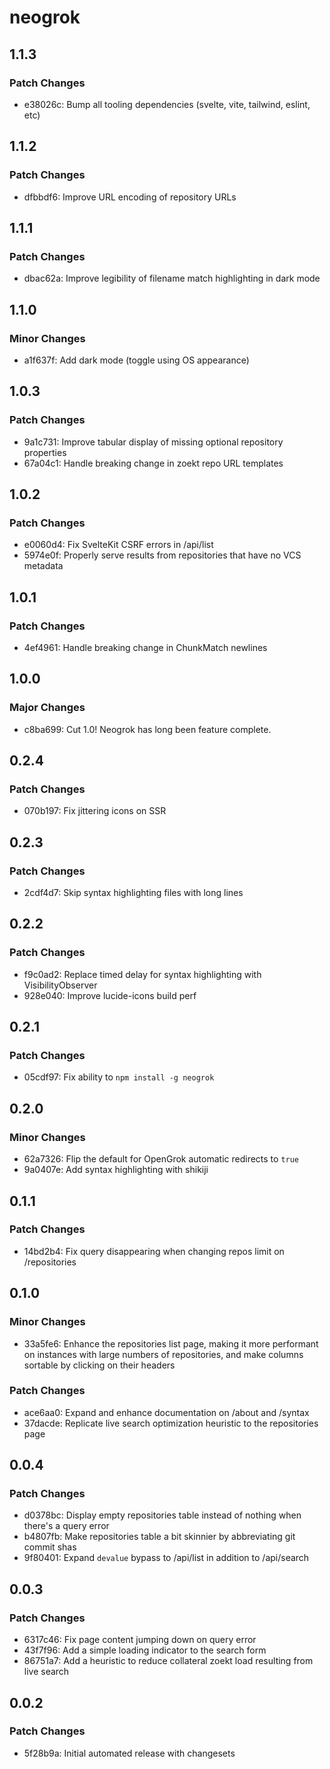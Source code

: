 # neogrok

## 1.1.3

### Patch Changes

- e38026c: Bump all tooling dependencies (svelte, vite, tailwind, eslint, etc)

## 1.1.2

### Patch Changes

- dfbbdf6: Improve URL encoding of repository URLs

## 1.1.1

### Patch Changes

- dbac62a: Improve legibility of filename match highlighting in dark mode

## 1.1.0

### Minor Changes

- a1f637f: Add dark mode (toggle using OS appearance)

## 1.0.3

### Patch Changes

- 9a1c731: Improve tabular display of missing optional repository properties
- 67a04c1: Handle breaking change in zoekt repo URL templates

## 1.0.2

### Patch Changes

- e0060d4: Fix SvelteKit CSRF errors in /api/list
- 5974e0f: Properly serve results from repositories that have no VCS metadata

## 1.0.1

### Patch Changes

- 4ef4961: Handle breaking change in ChunkMatch newlines

## 1.0.0

### Major Changes

- c8ba699: Cut 1.0! Neogrok has long been feature complete.

## 0.2.4

### Patch Changes

- 070b197: Fix jittering icons on SSR

## 0.2.3

### Patch Changes

- 2cdf4d7: Skip syntax highlighting files with long lines

## 0.2.2

### Patch Changes

- f9c0ad2: Replace timed delay for syntax highlighting with VisibilityObserver
- 928e040: Improve lucide-icons build perf

## 0.2.1

### Patch Changes

- 05cdf97: Fix ability to `npm install -g neogrok`

## 0.2.0

### Minor Changes

- 62a7326: Flip the default for OpenGrok automatic redirects to `true`
- 9a0407e: Add syntax highlighting with shikiji

## 0.1.1

### Patch Changes

- 14bd2b4: Fix query disappearing when changing repos limit on /repositories

## 0.1.0

### Minor Changes

- 33a5fe6: Enhance the repositories list page, making it more performant on instances with large numbers of repositories, and make columns sortable by clicking on their headers

### Patch Changes

- ace6aa0: Expand and enhance documentation on /about and /syntax
- 37dacde: Replicate live search optimization heuristic to the repositories page

## 0.0.4

### Patch Changes

- d0378bc: Display empty repositories table instead of nothing when there's a query error
- b4807fb: Make repositories table a bit skinnier by abbreviating git commit shas
- 9f80401: Expand `devalue` bypass to /api/list in addition to /api/search

## 0.0.3

### Patch Changes

- 6317c46: Fix page content jumping down on query error
- 43f7f96: Add a simple loading indicator to the search form
- 86751a7: Add a heuristic to reduce collateral zoekt load resulting from live search

## 0.0.2

### Patch Changes

- 5f28b9a: Initial automated release with changesets
